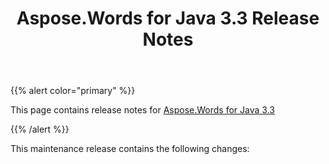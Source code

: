 ﻿---
title: Aspose.Words for Java 3.3 Release Notes
articleTitle: Aspose.Words for Java 3.3 Release Notes
linktitle: Aspose.Words for Java 3.3 Release Notes
description: "Aspose.Words for Java 3.3 Release Notes – learn about the latest updates and fixes."
type: docs
weight: 10
url: /java/aspose-words-for-java-3-3-release-notes/
---

{{% alert color="primary" %}} 

This page contains release notes for [Aspose.Words for Java 3.3](https://downloads.aspose.com/words/java/new-releases/aspose.words-for-java-3.3/)

{{% /alert %}} 

This maintenance release contains the following changes: 
